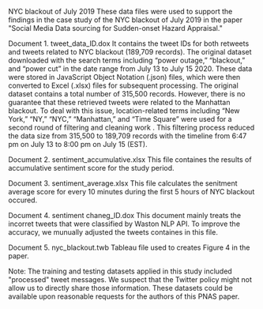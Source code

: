 NYC blackout of July 2019 
These data files were used to support the findings in the case study of the NYC blackout of July 2019 in the paper "Social Media Data sourcing for Sudden-onset Hazard Appraisal."

Document 1. tweet_data_ID.dox
It contains the tweet IDs for both retweets and tweets related to NYC blackout (189,709 records). The original dataset downloaded with the search terms including “power outage,” “blackout,” and “power cut”  in the date range from July 13 to July 15 2020. These data were stored in JavaScript Object Notation (.json) files, which were then converted to Excel (.xlsx) files for subsequent processing. The original dataset contains a total number of 315,500 records. However, there is no guarantee that these retrieved tweets were related to the Manhattan blackout. To deal with this issue, location-related terms including “New York,” “NY,” “NYC,” “Manhattan,” and “Time Square” were used for a second round of filtering and cleaning work . This filtering process reduced the data size from 315,500 to 189,709 records with the timeline from 6:47 pm on July 13 to 8:00 pm on July 15 (EST). 

Document 2. sentiment_accumulative.xlsx
This file containes the results of accumulative sentiment score for the study period.

Document 3. sentiment_average.xlsx
This file calculates the senitment average score for every 10 minutes during the first 5 hours of NYC blackout occured. 

Document 4. sentiment chaneg_ID.dox
This document mainly treats the incorret tweets that were classified by Waston NLP API. To improve the accuracy, we munually adjusted the tweets containes in this file. 

Document 5. nyc_blackout.twb
Tableau file used to creates Figure 4 in the paper.


Note: The training and testing datasets applied in this study included "processed" tweet messages. We suspect that the Twitter policy might not allow us to directly share those information. These datasets could be available upon reasonable requests for the authors of this PNAS paper.

